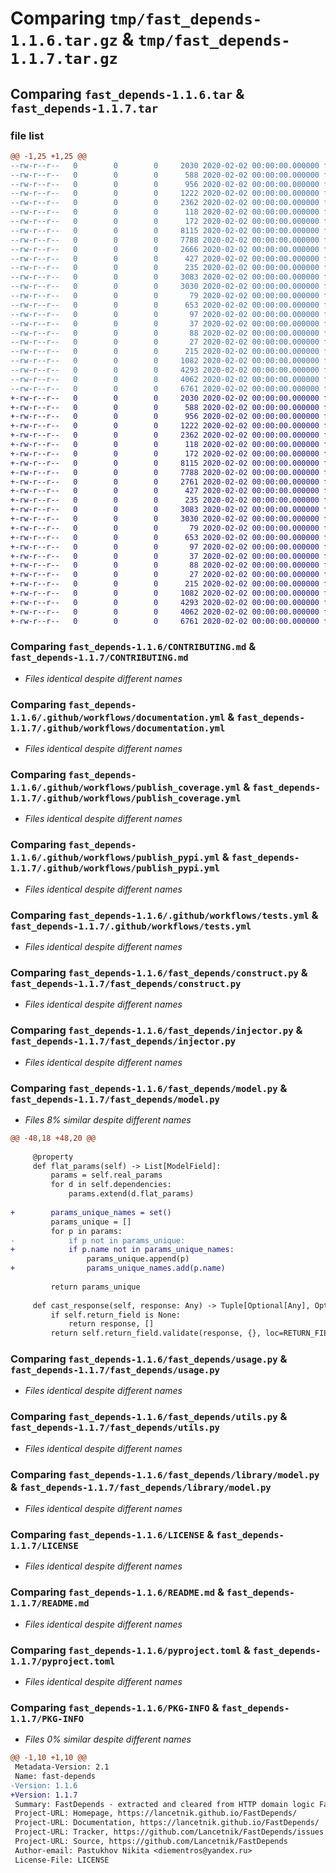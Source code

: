 # Comparing `tmp/fast_depends-1.1.6.tar.gz` & `tmp/fast_depends-1.1.7.tar.gz`

## Comparing `fast_depends-1.1.6.tar` & `fast_depends-1.1.7.tar`

### file list

```diff
@@ -1,25 +1,25 @@
--rw-r--r--   0        0        0     2030 2020-02-02 00:00:00.000000 fast_depends-1.1.6/CONTRIBUTING.md
--rw-r--r--   0        0        0      588 2020-02-02 00:00:00.000000 fast_depends-1.1.6/.github/workflows/documentation.yml
--rw-r--r--   0        0        0      956 2020-02-02 00:00:00.000000 fast_depends-1.1.6/.github/workflows/publish_coverage.yml
--rw-r--r--   0        0        0     1222 2020-02-02 00:00:00.000000 fast_depends-1.1.6/.github/workflows/publish_pypi.yml
--rw-r--r--   0        0        0     2362 2020-02-02 00:00:00.000000 fast_depends-1.1.6/.github/workflows/tests.yml
--rw-r--r--   0        0        0      118 2020-02-02 00:00:00.000000 fast_depends-1.1.6/fast_depends/__about__.py
--rw-r--r--   0        0        0      172 2020-02-02 00:00:00.000000 fast_depends-1.1.6/fast_depends/__init__.py
--rw-r--r--   0        0        0     8115 2020-02-02 00:00:00.000000 fast_depends-1.1.6/fast_depends/construct.py
--rw-r--r--   0        0        0     7788 2020-02-02 00:00:00.000000 fast_depends-1.1.6/fast_depends/injector.py
--rw-r--r--   0        0        0     2666 2020-02-02 00:00:00.000000 fast_depends-1.1.6/fast_depends/model.py
--rw-r--r--   0        0        0      427 2020-02-02 00:00:00.000000 fast_depends-1.1.6/fast_depends/provider.py
--rw-r--r--   0        0        0      235 2020-02-02 00:00:00.000000 fast_depends-1.1.6/fast_depends/types.py
--rw-r--r--   0        0        0     3083 2020-02-02 00:00:00.000000 fast_depends-1.1.6/fast_depends/usage.py
--rw-r--r--   0        0        0     3030 2020-02-02 00:00:00.000000 fast_depends-1.1.6/fast_depends/utils.py
--rw-r--r--   0        0        0       79 2020-02-02 00:00:00.000000 fast_depends-1.1.6/fast_depends/library/__init__.py
--rw-r--r--   0        0        0      653 2020-02-02 00:00:00.000000 fast_depends-1.1.6/fast_depends/library/model.py
--rw-r--r--   0        0        0       97 2020-02-02 00:00:00.000000 fast_depends-1.1.6/scripts/lint.sh
--rw-r--r--   0        0        0       37 2020-02-02 00:00:00.000000 fast_depends-1.1.6/scripts/publish.sh
--rw-r--r--   0        0        0       88 2020-02-02 00:00:00.000000 fast_depends-1.1.6/scripts/test-cov.sh
--rw-r--r--   0        0        0       27 2020-02-02 00:00:00.000000 fast_depends-1.1.6/scripts/test.sh
--rw-r--r--   0        0        0      215 2020-02-02 00:00:00.000000 fast_depends-1.1.6/.gitignore
--rw-r--r--   0        0        0     1082 2020-02-02 00:00:00.000000 fast_depends-1.1.6/LICENSE
--rw-r--r--   0        0        0     4293 2020-02-02 00:00:00.000000 fast_depends-1.1.6/README.md
--rw-r--r--   0        0        0     4062 2020-02-02 00:00:00.000000 fast_depends-1.1.6/pyproject.toml
--rw-r--r--   0        0        0     6761 2020-02-02 00:00:00.000000 fast_depends-1.1.6/PKG-INFO
+-rw-r--r--   0        0        0     2030 2020-02-02 00:00:00.000000 fast_depends-1.1.7/CONTRIBUTING.md
+-rw-r--r--   0        0        0      588 2020-02-02 00:00:00.000000 fast_depends-1.1.7/.github/workflows/documentation.yml
+-rw-r--r--   0        0        0      956 2020-02-02 00:00:00.000000 fast_depends-1.1.7/.github/workflows/publish_coverage.yml
+-rw-r--r--   0        0        0     1222 2020-02-02 00:00:00.000000 fast_depends-1.1.7/.github/workflows/publish_pypi.yml
+-rw-r--r--   0        0        0     2362 2020-02-02 00:00:00.000000 fast_depends-1.1.7/.github/workflows/tests.yml
+-rw-r--r--   0        0        0      118 2020-02-02 00:00:00.000000 fast_depends-1.1.7/fast_depends/__about__.py
+-rw-r--r--   0        0        0      172 2020-02-02 00:00:00.000000 fast_depends-1.1.7/fast_depends/__init__.py
+-rw-r--r--   0        0        0     8115 2020-02-02 00:00:00.000000 fast_depends-1.1.7/fast_depends/construct.py
+-rw-r--r--   0        0        0     7788 2020-02-02 00:00:00.000000 fast_depends-1.1.7/fast_depends/injector.py
+-rw-r--r--   0        0        0     2761 2020-02-02 00:00:00.000000 fast_depends-1.1.7/fast_depends/model.py
+-rw-r--r--   0        0        0      427 2020-02-02 00:00:00.000000 fast_depends-1.1.7/fast_depends/provider.py
+-rw-r--r--   0        0        0      235 2020-02-02 00:00:00.000000 fast_depends-1.1.7/fast_depends/types.py
+-rw-r--r--   0        0        0     3083 2020-02-02 00:00:00.000000 fast_depends-1.1.7/fast_depends/usage.py
+-rw-r--r--   0        0        0     3030 2020-02-02 00:00:00.000000 fast_depends-1.1.7/fast_depends/utils.py
+-rw-r--r--   0        0        0       79 2020-02-02 00:00:00.000000 fast_depends-1.1.7/fast_depends/library/__init__.py
+-rw-r--r--   0        0        0      653 2020-02-02 00:00:00.000000 fast_depends-1.1.7/fast_depends/library/model.py
+-rw-r--r--   0        0        0       97 2020-02-02 00:00:00.000000 fast_depends-1.1.7/scripts/lint.sh
+-rw-r--r--   0        0        0       37 2020-02-02 00:00:00.000000 fast_depends-1.1.7/scripts/publish.sh
+-rw-r--r--   0        0        0       88 2020-02-02 00:00:00.000000 fast_depends-1.1.7/scripts/test-cov.sh
+-rw-r--r--   0        0        0       27 2020-02-02 00:00:00.000000 fast_depends-1.1.7/scripts/test.sh
+-rw-r--r--   0        0        0      215 2020-02-02 00:00:00.000000 fast_depends-1.1.7/.gitignore
+-rw-r--r--   0        0        0     1082 2020-02-02 00:00:00.000000 fast_depends-1.1.7/LICENSE
+-rw-r--r--   0        0        0     4293 2020-02-02 00:00:00.000000 fast_depends-1.1.7/README.md
+-rw-r--r--   0        0        0     4062 2020-02-02 00:00:00.000000 fast_depends-1.1.7/pyproject.toml
+-rw-r--r--   0        0        0     6761 2020-02-02 00:00:00.000000 fast_depends-1.1.7/PKG-INFO
```

### Comparing `fast_depends-1.1.6/CONTRIBUTING.md` & `fast_depends-1.1.7/CONTRIBUTING.md`

 * *Files identical despite different names*

### Comparing `fast_depends-1.1.6/.github/workflows/documentation.yml` & `fast_depends-1.1.7/.github/workflows/documentation.yml`

 * *Files identical despite different names*

### Comparing `fast_depends-1.1.6/.github/workflows/publish_coverage.yml` & `fast_depends-1.1.7/.github/workflows/publish_coverage.yml`

 * *Files identical despite different names*

### Comparing `fast_depends-1.1.6/.github/workflows/publish_pypi.yml` & `fast_depends-1.1.7/.github/workflows/publish_pypi.yml`

 * *Files identical despite different names*

### Comparing `fast_depends-1.1.6/.github/workflows/tests.yml` & `fast_depends-1.1.7/.github/workflows/tests.yml`

 * *Files identical despite different names*

### Comparing `fast_depends-1.1.6/fast_depends/construct.py` & `fast_depends-1.1.7/fast_depends/construct.py`

 * *Files identical despite different names*

### Comparing `fast_depends-1.1.6/fast_depends/injector.py` & `fast_depends-1.1.7/fast_depends/injector.py`

 * *Files identical despite different names*

### Comparing `fast_depends-1.1.6/fast_depends/model.py` & `fast_depends-1.1.7/fast_depends/model.py`

 * *Files 8% similar despite different names*

```diff
@@ -48,18 +48,20 @@
 
     @property
     def flat_params(self) -> List[ModelField]:
         params = self.real_params
         for d in self.dependencies:
             params.extend(d.flat_params)
 
+        params_unique_names = set()
         params_unique = []
         for p in params:
-            if p not in params_unique:
+            if p.name not in params_unique_names:
                 params_unique.append(p)
+                params_unique_names.add(p.name)
 
         return params_unique
 
     def cast_response(self, response: Any) -> Tuple[Optional[Any], Optional[ErrorList]]:
         if self.return_field is None:
             return response, []
         return self.return_field.validate(response, {}, loc=RETURN_FIELD)
```

### Comparing `fast_depends-1.1.6/fast_depends/usage.py` & `fast_depends-1.1.7/fast_depends/usage.py`

 * *Files identical despite different names*

### Comparing `fast_depends-1.1.6/fast_depends/utils.py` & `fast_depends-1.1.7/fast_depends/utils.py`

 * *Files identical despite different names*

### Comparing `fast_depends-1.1.6/fast_depends/library/model.py` & `fast_depends-1.1.7/fast_depends/library/model.py`

 * *Files identical despite different names*

### Comparing `fast_depends-1.1.6/LICENSE` & `fast_depends-1.1.7/LICENSE`

 * *Files identical despite different names*

### Comparing `fast_depends-1.1.6/README.md` & `fast_depends-1.1.7/README.md`

 * *Files identical despite different names*

### Comparing `fast_depends-1.1.6/pyproject.toml` & `fast_depends-1.1.7/pyproject.toml`

 * *Files identical despite different names*

### Comparing `fast_depends-1.1.6/PKG-INFO` & `fast_depends-1.1.7/PKG-INFO`

 * *Files 0% similar despite different names*

```diff
@@ -1,10 +1,10 @@
 Metadata-Version: 2.1
 Name: fast-depends
-Version: 1.1.6
+Version: 1.1.7
 Summary: FastDepends - extracted and cleared from HTTP domain logic FastAPI Dependency Injection System. Async and sync are both supported.
 Project-URL: Homepage, https://lancetnik.github.io/FastDepends/
 Project-URL: Documentation, https://lancetnik.github.io/FastDepends/
 Project-URL: Tracker, https://github.com/Lancetnik/FastDepends/issues
 Project-URL: Source, https://github.com/Lancetnik/FastDepends
 Author-email: Pastukhov Nikita <diementros@yandex.ru>
 License-File: LICENSE
```

